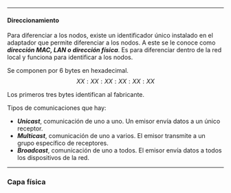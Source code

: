 ___
#### Direccionamiento
Para diferenciar a los nodos, existe un identificador único instalado en el adaptador que permite diferenciar a los nodos.
A este se le conoce como ***dirección MAC, LAN o dirección física***.
Es para diferenciar dentro de la red local y funciona para identificar a los nodos.

Se componen por 6 bytes en hexadecimal.
$$ XX:XX:XX:XX:XX:XX
$$

Los primeros tres bytes identifican al fabricante.

Tipos de comunicaciones que hay:
* ***Unicast***, comunicación de uno a uno. Un emisor envía datos a un único receptor.
* ***Multicast***, comunicación de uno a varios. El emisor transmite a un grupo específico de receptores.
* ***Broadcast***, comunicación de uno a todos. El emisor envía datos a todos los dispositivos de la red.

___
### Capa física 

